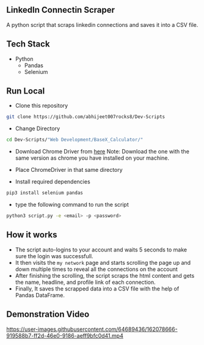 ## LinkedIn Connectin Scraper

A python script that scraps linkedin connections and saves it into a CSV file.

## Tech Stack

* Python
	* Pandas
	* Selenium

## Run Local

* Clone this repository

```bash
git clone https://github.com/abhijeet007rocks8/Dev-Scripts
```

* Change Directory

```bash
cd Dev-Scripts/"Web Development/BaseX_Calculator/"
```

* Download Chrome Driver from [here](https://sites.google.com/chromium.org/driver/)
Note: Download the one with the same version as chrome you have installed on your machine.

* Place ChromeDriver in that same directory

* Install required dependencies
```bash
pip3 install selenium pandas
```

* type the following command to run the script
```bash
python3 script.py -e <email> -p <password>
```

## How it works

* The script auto-logins to your account and waits 5 seconds to make sure the login was successfull.
* It then visits the `my network` page and starts scrolling the page up and down multiple times to reveal all the connections on the account
* After finishing the scrolling, the script scraps the html content and gets the name, headline, and profile link of each connection.
* Finally, It saves the scrapped data into a CSV file with the help of Pandas DataFrame.

## Demonstration Video

https://user-images.githubusercontent.com/64689436/162078666-919588b7-ff2d-46e0-9186-aeff9bfc0d41.mp4
